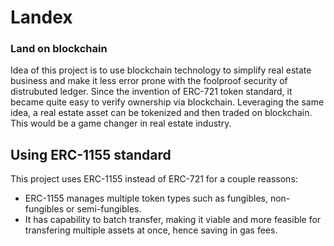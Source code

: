 # Landex
### Land on blockchain

Idea of this project is to use blockchain technology to simplify real estate business and make it less error prone with the foolproof security of distrubuted ledger. Since the invention of ERC-721 token standard, it became quite easy to verify ownership via blockchain. Leveraging the same idea, a real estate asset can be tokenized and then traded on blockchain. This would be a game changer in real estate industry.

## Using ERC-1155 standard
This project uses ERC-1155 instead of ERC-721 for a couple reassons:
 - ERC-1155 manages multiple token types such as fungibles, non-fungibles or semi-fungibles.
 - It has capability to batch transfer, making it viable and more feasible for transfering multiple assets at once, hence saving in gas fees.
